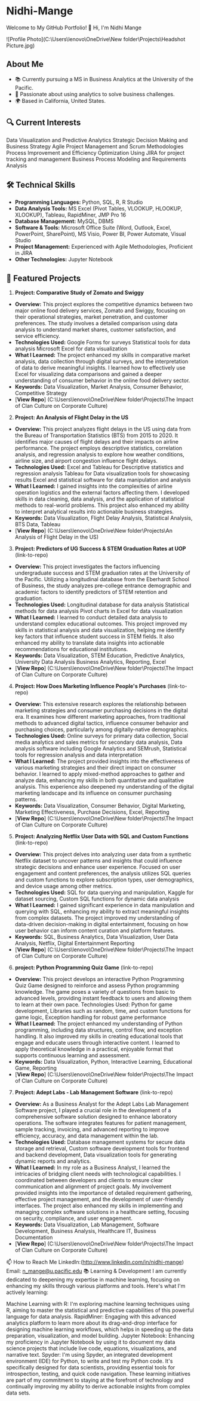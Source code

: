 # Nidhi-Mange

Welcome to My GitHub Portfolio!
👋 Hi, I'm Nidhi Mange

![Profile Photo](C:\Users\lenovo\OneDrive\New folder\Projects\Headshot Picture.jpg)

## About Me
- 📚 Currently pursuing a MS in Business Analytics at the University of the Pacific.
- 💼 Passionate about using analytics to solve business challenges.
- 🌍 Based in California, United States.

## 🔍 Current Interests
Data Visualization and Predictive Analytics
Strategic Decision Making and Business Strategy
Agile Project Management and Scrum Methodologies
Process Improvement and Efficiency Optimization
Using JIRA for project tracking and management
Business Process Modeling and Requirements Analysis

## 🛠️ Technical Skills
 - **Programming Languages:** Python, SQL, R, R Studio
 - **Data Analysis Tools:** MS Excel (Pivot Tables, VLOOKUP, HLOOKUP, XLOOKUP), Tableau, RapidMiner, JMP Pro 16
 - **Database Management:** MySQL, DBMS
 - **Software & Tools:** Microsoft Office Suite (Word, Outlook, Excel, PowerPoint, SharePoint), MS Visio, Power BI, Power Automate, Visual Studio
 - **Project Management:** Experienced with Agile Methodologies, Proficient in JIRA
 - **Other Technologies:** Jupyter Notebook

## 📁 Featured Projects 
1. **Project: Comparative Study of Zomato and Swiggy** 
 - **Overview:** This project explores the competitive dynamics between two major online food delivery services, Zomato and Swiggy, focusing on their operational 
                 strategies, market penetration, and customer preferences. The study involves a detailed comparison using data analysis to understand market shares, 
                 customer satisfaction, and service efficiency.
 - **Technologies Used:** Google Forms for surveys Statistical tools for data analysis Microsoft Excel for data visualization
 - **What I Learned:** The project enhanced my skills in comparative market analysis, data collection through digital surveys, and the interpretation of data to 
                       derive meaningful insights. I learned how to effectively use Excel for visualizing data comparisons and gained a deeper understanding of 
                       consumer behavior in the online food delivery sector.
 - **Keywords:** Data Visualization, Market Analysis, Consumer Behavior, Competitive Strategy
 - [**View Repo**] (C:\Users\lenovo\OneDrive\New folder\Projects\The Impact of Clan Culture on Corporate Culture)

2. **Project: An Analysis of Flight Delay in the US**
 - **Overview:** This project analyzes flight delays in the US using data from the Bureau of Transportation Statistics (BTS) from 2015 to 2020. It identifies major 
                 causes of flight delays and their impacts on airline performance. The project employs descriptive statistics, correlation analysis, and regression 
                 analysis to explore how weather conditions, airline size, and airport congestion influence flight delays.
 - **Technologies Used:** Excel and Tableau for Descriptive statistics and regression analysis Tableau for Data visualization tools for showcasing results Excel and 
                          statistical software for data manipulation and analysis
 - **What I Learned:** I gained insights into the complexities of airline operation logistics and the external factors affecting them. I developed skills in data 
                       cleaning, data analysis, and the application of statistical methods to real-world problems. This project also enhanced my ability to interpret 
                       analytical results into actionable business strategies.
 - **Keywords:** Data Visualization, Flight Delay Analysis, Statistical Analysis, BTS Data, Tableau
 - [**View Repo**] (C:\Users\lenovo\OneDrive\New folder\Projects\An Analysis of Flight Delay in the US)

3. **Project: Predictors of UG Success & STEM Graduation Rates at UOP** (link-to-repo)
 - **Overview:** This project investigates the factors influencing undergraduate success and STEM graduation rates at the University of the Pacific. Utilizing a 
                 longitudinal database from the Eberhardt School of Business, the study analyzes pre-college entrance demographic and academic factors to identify 
                 predictors of STEM retention and graduation.
 - **Technologies Used:** Longitudinal database for data analysis Statistical methods for data analysis Pivot charts in Excel for data visualization
 - **What I Learned:** I learned to conduct detailed data analysis to understand complex educational outcomes. This project improved my skills in statistical 
                       analysis and data visualization, helping me identify key factors that influence student success in STEM fields. It also enhanced my ability to 
                       translate data insights into actionable recommendations for educational institutions.
 - **Keywords:** Data Visualization, STEM Education, Predictive Analytics, University Data Analysis Business Analytics, Reporting, Excel
 - [**View Repo**] (C:\Users\lenovo\OneDrive\New folder\Projects\The Impact of Clan Culture on Corporate Culture)


4. **Project: How Does Marketing Influence People's Purchases** (link-to-repo)
 - **Overview:** This extensive research explores the relationship between marketing strategies and consumer purchasing decisions in the digital era. It examines how 
                 different marketing approaches, from traditional methods to advanced digital tactics, influence consumer behavior and purchasing choices, 
                 particularly among digitally-native demographics.
 - **Technologies Used:** Online surveys for primary data collection, Social media analytics and sales metrics for secondary data analysis, Data analysis software 
                          including Google Analytics and SEMrush, Statistical tools for regression analysis and data interpretation
 - **What I Learned:** The project provided insights into the effectiveness of various marketing strategies and their direct impact on consumer behavior. I learned 
                       to apply mixed-method approaches to gather and analyze data, enhancing my skills in both quantitative and qualitative analysis. This 
                       experience also deepened my understanding of the digital marketing landscape and its influence on consumer purchasing patterns.
 - **Keywords:** Data Visualization, Consumer Behavior, Digital Marketing, Marketing Effectiveness, Purchase Decisions, Excel, Reporting
 - [**View Repo**] (C:\Users\lenovo\OneDrive\New folder\Projects\The Impact of Clan Culture on Corporate Culture)


5. **Project: Analyzing Netflix User Data with SQL and Custom Functions** (link-to-repo)
 - **Overview:** This project delves into analyzing user data from a synthetic Netflix dataset to uncover patterns and insights that could influence strategic 
                 decisions and enhance user experience. Focused on user engagement and content preferences, the analysis utilizes SQL queries and custom functions to 
                 explore subscription types, user demographics, and device usage among other metrics.
 - **Technologies Used:** SQL for data querying and manipulation, Kaggle for dataset sourcing, Custom SQL functions for dynamic data analysis
 - **What I Learned:** I gained significant experience in data manipulation and querying with SQL, enhancing my ability to extract meaningful insights from complex 
                       datasets. The project improved my understanding of data-driven decision-making in digital entertainment, focusing on how user behavior can 
                       inform content curation and platform features.
 - **Keywords:** SQL, Business Analytics, Data Visualization, User Data Analysis, Netflix, Digital Entertainment Reporting
 - [**View Repo**] (C:\Users\lenovo\OneDrive\New folder\Projects\The Impact of Clan Culture on Corporate Culture)


6. **project: Python Programming Quiz Game** (link-to-repo)
 - **Overview:** This project develops an interactive Python Programming Quiz Game designed to reinforce and assess Python programming knowledge. The game poses a 
                 variety of questions from basic to advanced levels, providing instant feedback to users and allowing them to learn at their own pace.
                 Technologies Used: Python for game development, Libraries such as random, time, and custom functions for game logic, Exception handling for robust 
                 game performance
- **What I Learned:** The project enhanced my understanding of Python programming, including data structures, control flow, and exception handling. It also improved 
                      my skills in creating educational tools that engage and educate users through interactive content. I learned to apply theoretical knowledge in 
                      a practical, enjoyable format that supports continuous learning and assessment.
- **Keywords:** Data Visualization, Python, Interactive Learning, Educational Game, Reporting
- [**View Repo**] (C:\Users\lenovo\OneDrive\New folder\Projects\The Impact of Clan Culture on Corporate Culture)


7. **Project: Adept Labs - Lab Management Software** (link-to-repo)
 - **Overview:** As a Business Analyst for the Adept Labs Lab Management Software project, I played a crucial role in the development of a comprehensive software 
                 solution designed to enhance laboratory operations. The software integrates features for patient management, sample tracking, invoicing, and 
                 advanced reporting to improve efficiency, accuracy, and data management within the lab.
 - **Technologies Used:** Database management systems for secure data storage and retrieval, Custom software development tools for frontend and backend development, 
                          Data visualization tools for generating dynamic reports and analytics.
 - **What I Learned:** In my role as a Business Analyst, I learned the intricacies of bridging client needs with technological capabilities. I coordinated between 
                       developers and clients to ensure clear communication and alignment of project goals. My involvement provided insights into the importance of 
                       detailed requirement gathering, effective project management, and the development of user-friendly interfaces. The project also enhanced my 
                       skills in implementing and managing complex software solutions in a healthcare setting, focusing on security, compliance, and user engagement.
 - **Keywords:** Data Visualization, Lab Management, Software Development, Business Analysis, Healthcare IT, Business Documentation
 - [**View Repo**] (C:\Users\lenovo\OneDrive\New folder\Projects\The Impact of Clan Culture on Corporate Culture)




📫 How to Reach Me
LinkedIn:(http://www.linkedin.com/in/nidhi-mange)
Email: n_mange@u.pacific.edu
📚 Learning & Development
I am currently dedicated to deepening my expertise in machine learning, focusing on enhancing my skills through various platforms and tools. Here's what I'm actively learning:

Machine Learning with R: I'm exploring machine learning techniques using R, aiming to master the statistical and predictive capabilities of this powerful language for data analysis. RapidMiner: Engaging with this advanced analytics platform to learn more about its drag-and-drop interface for designing machine learning workflows, which helps in speeding up the data preparation, visualization, and model building. Jupyter Notebook: Enhancing my proficiency in Jupyter Notebook by using it to document my data science projects that include live code, equations, visualizations, and narrative text. Spyder: I'm using Spyder, an integrated development environment (IDE) for Python, to write and test my Python code. It's specifically designed for data scientists, providing essential tools for introspection, testing, and quick code navigation. These learning initiatives are part of my commitment to staying at the forefront of technology and continually improving my ability to derive actionable insights from complex data sets.

